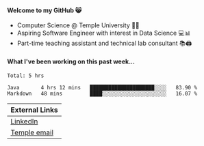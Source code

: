#### Welcome to my GitHub 😸
  * Computer Science @ Temple University 🍒🦉
  * Aspiring Software Engineer with interest in Data Science 💻📊
  * Part-time teaching assistant and technical lab consultant 📚🖨️

#### What I've been working on this past week...
<!--START_SECTION:waka-->
```text
Total: 5 hrs

Java       4 hrs 12 mins   █████████████████████░░░░   83.90 % 
Markdown   48 mins         ████░░░░░░░░░░░░░░░░░░░░░   16.07 % 
```
<!--END_SECTION:waka-->

| External Links | 
| -------------- | 
| [LinkedIn](https://linkedin.com/in/shullender) |
| [Temple email](mailto:stephull@temple.edu) |
